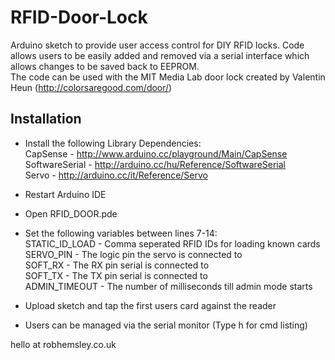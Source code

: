 RFID-Door-Lock
==============

Arduino sketch to provide user access control for DIY RFID locks. Code allows users to be easily added and removed via a serial interface which allows changes to be saved back to EEPROM.  
The code can be used with the MIT Media Lab door lock created by Valentin Heun (http://colorsaregood.com/door/)  

## Installation ##

* Install the following Library Dependencies:  
	CapSense - http://www.arduino.cc/playground/Main/CapSense  
	SoftwareSerial - http://arduino.cc/hu/Reference/SoftwareSerial  
	Servo - http://arduino.cc/it/Reference/Servo  

* Restart Arduino IDE
* Open RFID_DOOR.pde
* Set the following variables between lines 7-14:  
	STATIC_ID_LOAD 	- Comma seperated RFID IDs for loading known cards  
	SERVO_PIN 	- The logic pin the servo is connected to  
	SOFT_RX		- The RX pin serial is connected to  
	SOFT_TX		- The TX pin serial is connected to  
	ADMIN_TIMEOUT	- The number of milliseconds till admin mode starts  

* Upload sketch and tap the first users card against the reader
* Users can be managed via the serial monitor (Type h for cmd listing)

hello at robhemsley.co.uk
